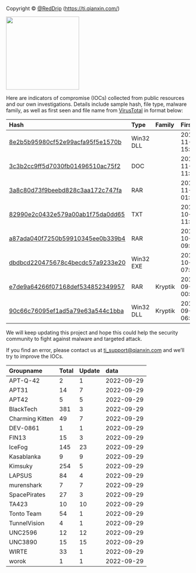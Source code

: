 Copyright © [@RedDrip](https://twitter.com/RedDrip7?s=20) (https://ti.qianxin.com/)
   
<img src="logo.png" width = "200" height = "200">

Here are indicators of compromise (IOCs) collected from public resources and our own investigations. Details include sample hash, file type, malware family, as well as first seen and file name from [VirusTotal](https://www.virustotal.com/) in format below:

|Hash|Type|Family|First_Seen|Name|
|:--|:--|:--|:--|:--|
|[8e2b5b95980cf52e99acfa95f5e1570b](https://www.virustotal.com/gui/file/8e2b5b95980cf52e99acfa95f5e1570b)|Win32 DLL||2019-11-11 15:22:00|C:\Users\<USER>\AppData\Local\Temp\~$doc-ad9b812a-88b2-454c-989f-7bb5fe98717e.ole|
|[3c3b2cc9ff5d7030fb01496510ac75f2](https://www.virustotal.com/gui/file/3c3b2cc9ff5d7030fb01496510ac75f2)|DOC||2019-11-11 11:13:02|?-????2019?????????????????.doc|
|[3a8c80d73f9beebd828c3aa172c747fa](https://www.virustotal.com/gui/file/3a8c80d73f9beebd828c3aa172c747fa)|RAR||2019-11-07 01:23:39|Noi dung don cau cuu.rar|
|[82990e2c0432e579a00ab1f75da0dd65](https://www.virustotal.com/gui/file/82990e2c0432e579a00ab1f75da0dd65)|TXT||2019-10-26 11:05:08|lang.ps1|
|[a87ada040f7250b59910345ee0b339b4](https://www.virustotal.com/gui/file/a87ada040f7250b59910345ee0b339b4)|RAR||2019-10-23 09:20:16|Thu moi.rar|
|[dbdbcd220475678c4becdc57a9233e20](https://www.virustotal.com/gui/file/dbdbcd220475678c4becdc57a9233e20)|Win32 EXE||2019-10-18 07:28:19|AcroRd32.exe|
|[e7de9a64266f07168def534852349957](https://www.virustotal.com/gui/file/e7de9a64266f07168def534852349957)|RAR|Kryptik|2019-09-16 00:18:57|Don khieu nai.rar|
|[90c66c76095ef1ad5a79e63a544c1bba](https://www.virustotal.com/gui/file/90c66c76095ef1ad5a79e63a544c1bba)|Win32 DLL|Kryptik|2019-09-13 06:02:21|123456|

We will keep updating this project and hope this could help the security community to fight against malware and targeted attack.  
    

If you find an error, please contact us at ti_support@qianxin.com and we’ll try to improve the IOCs.



|Groupname|Total|Update|data|  
|:--|:--|:--|:--|  
|APT-Q-42|2|1|2022-09-29|  
|APT31|14|7|2022-09-29|  
|APT42|5|5|2022-09-29|  
|BlackTech|381|3|2022-09-29|  
|Charming Kitten|49|7|2022-09-29|  
|DEV-0861|1|1|2022-09-29|  
|FIN13|15|3|2022-09-29|  
|IceFog|145|23|2022-09-29|  
|Kasablanka|9|9|2022-09-29|  
|Kimsuky|254|5|2022-09-29|  
|LAPSUS|84|4|2022-09-29|  
|murenshark|7|7|2022-09-29|  
|SpacePirates|27|3|2022-09-29|  
|TA423|10|10|2022-09-29|  
|Tonto Team|54|1|2022-09-29|  
|TunnelVision|4|1|2022-09-29|  
|UNC2596|12|12|2022-09-29|  
|UNC3890|15|15|2022-09-29|  
|WIRTE|33|1|2022-09-29|  
|worok|1|1|2022-09-29|  
